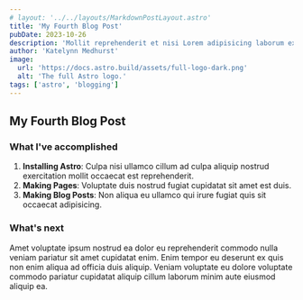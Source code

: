 ```yaml
---
# layout: '../../layouts/MarkdownPostLayout.astro'
title: 'My Fourth Blog Post'
pubDate: 2023-10-26
description: 'Mollit reprehenderit et nisi Lorem adipisicing laborum ex reprehenderit amet enim aliqua do voluptate pariatur sunt.'
author: 'Katelynn Medhurst'
image:
  url: 'https://docs.astro.build/assets/full-logo-dark.png'
  alt: 'The full Astro logo.'
tags: ['astro', 'blogging']
---
```


## My Fourth Blog Post

### What I've accomplished

1. **Installing Astro**: Culpa nisi ullamco cillum ad culpa aliquip nostrud exercitation mollit occaecat est reprehenderit.
2. **Making Pages**: Voluptate duis nostrud fugiat cupidatat sit amet est duis.
3. **Making Blog Posts**: Non aliqua eu ullamco qui irure fugiat quis sit occaecat adipisicing.

### What's next

Amet voluptate ipsum nostrud ea dolor eu reprehenderit commodo nulla veniam pariatur sit amet cupidatat enim. Enim tempor eu deserunt ex quis non enim aliqua ad officia duis aliquip. Veniam voluptate eu dolore voluptate commodo pariatur cupidatat aliquip cillum laborum minim aute eiusmod aliquip ea.
